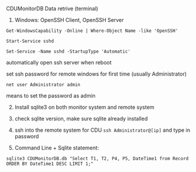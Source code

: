 CDUMonitorDB Data retrive (terminal)

1. Windows: OpenSSH Client, OpenSSH Server
```
Get-WindowsCapability -Online | Where-Object Name -like 'OpenSSH'

Start-Service sshd

Set-Service -Name sshd -StartupType 'Automatic'
```
automatically open ssh server when reboot


set ssh password for remote windows for first time (usually Administrator)
```
net user Administrator admin
```
means to set the password as admin


2. Install sqlite3 on both monitor system and remote system
3. check sqlite version, make sure sqlite already installed
4. ssh into the remote system for CDU
```ssh Administrator@[ip]```
and type in password

5. Command Line + Sqlite statement: 
```
sqlite3 CDUMonitorDB.db "Select T1, T2, P4, P5, DateTime1 from Record ORDER BY DateTime1 DESC LIMIT 1;"
```
